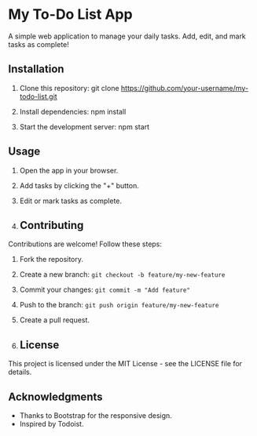 # My To-Do List App

A simple web application to manage your daily tasks. Add, edit, and mark tasks as complete!
## Installation

1. Clone this repository:
git clone https://github.com/your-username/my-todo-list.git

2. Install dependencies:
npm install

3. Start the development server:
npm start

## Usage

1. Open the app in your browser.
2. Add tasks by clicking the "+" button.
3. Edit or mark tasks as complete.
   
5. ## Contributing

Contributions are welcome! Follow these steps:

1. Fork the repository.
2. Create a new branch: `git checkout -b feature/my-new-feature`
3. Commit your changes: `git commit -m "Add feature"`
4. Push to the branch: `git push origin feature/my-new-feature`
5. Create a pull request.

6. ## License

This project is licensed under the MIT License - see the LICENSE file for details.

## Acknowledgments

- Thanks to Bootstrap for the responsive design.
- Inspired by Todoist.
